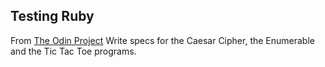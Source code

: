 ## Testing Ruby

From [The Odin Project](http://www.theodinproject.com/ruby-programming/testing-ruby)
Write specs for the Caesar Cipher, the Enumerable and the Tic Tac Toe programs.
